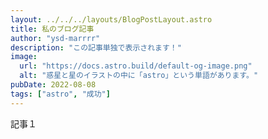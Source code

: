 ```yaml
---
layout: ../../../layouts/BlogPostLayout.astro
title: 私のブログ記事
author: "ysd-marrrr"
description: "この記事単独で表示されます！"
image:
  url: "https://docs.astro.build/default-og-image.png"
  alt: "惑星と星のイラストの中に「astro」という単語があります。"
pubDate: 2022-08-08
tags: ["astro", "成功"]
---
```


記事１
